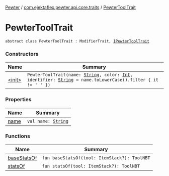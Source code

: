 [Pewter](../../index.md) / [com.ejektaflex.pewter.api.core.traits](../index.md) / [PewterToolTrait](./index.md)

# PewterToolTrait

`abstract class PewterToolTrait : ModifierTrait, `[`IPewterToolTrait`](../-i-pewter-tool-trait.md)

### Constructors

| Name | Summary |
|---|---|
| [&lt;init&gt;](-init-.md) | `PewterToolTrait(name: `[`String`](https://kotlinlang.org/api/latest/jvm/stdlib/kotlin/-string/index.html)`, color: `[`Int`](https://kotlinlang.org/api/latest/jvm/stdlib/kotlin/-int/index.html)`, identifier: `[`String`](https://kotlinlang.org/api/latest/jvm/stdlib/kotlin/-string/index.html)` = name.toLowerCase().filter { it != ' ' })` |

### Properties

| Name | Summary |
|---|---|
| [name](name.md) | `val name: `[`String`](https://kotlinlang.org/api/latest/jvm/stdlib/kotlin/-string/index.html) |

### Functions

| Name | Summary |
|---|---|
| [baseStatsOf](base-stats-of.md) | `fun baseStatsOf(tool: ItemStack?): ToolNBT` |
| [statsOf](stats-of.md) | `fun statsOf(tool: ItemStack?): ToolNBT` |
